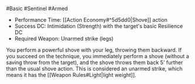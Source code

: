 #Basic #Sentinel #Armed
 
- Performance Time: [[Action Economy#^5d5dd0|Shove]] action
- Success DC: Intimidation (Strength) with the target's basic Resilience DC
- Required Weapon: Unarmed strike (legs)

You perform a powerful shove with your leg, throwing them backward. If you succeed on the technique, you immediately perform a shove (without a saving throw from the target), and the shove throws them back 5' further than the usual shove action. This is considered an unarmed strike, which means it has the [[Weapon Rules#Light|light weight]].